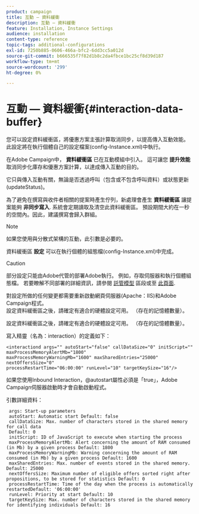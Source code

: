 ```yaml
---
product: campaign
title: 互動 — 資料緩衝
description: 互動 — 資料緩衝
feature: Installation, Instance Settings
audience: installation
content-type: reference
topic-tags: additional-configurations
exl-id: 7250b885-0606-466a-bfc2-6dd3cc5a012d
source-git-commit: b666535f7f82d1b8c2da4fbce1bc25cf8d39d187
workflow-type: tm+mt
source-wordcount: '299'
ht-degree: 0%

---
```


# 互動 — 資料緩衝{#interaction-data-buffer}



您可以設定資料緩衝區，將優惠方案主張計算取消同步，以提高傳入互動效能。 此設定將在執行個體自己的設定檔案(config-Instance.xml)中執行。

在Adobe Campaign中， **資料緩衝區** 已在互動模組中引入。 這可讓您 **提升效能** 取消同步化庫存和優惠方案計算，以達成傳入互動的目的。

它只與傳入互動有關，無論是否透過呼叫（包含或不包含呼叫資料）或狀態更新(updateStatus)。

為了避免在撰寫與收件者相關的提案時產生佇列，新處理會產生 **資料緩衝區** 讓提案能夠 **非同步寫入**. 系統會定期讀取及清空此資料緩衝區。 預設期間大約在一秒的空間內。因此，建議撰寫會歸入群組。

>[!NOTE]
>
>如果您使用與分散式架構的互動，此引數是必要的。

資料緩衝區 **設定** 可以在執行個體的組態檔(config-Instance.xml)中完成。

>[!CAUTION]
>
>部分設定只能由Adobe代管的部署Adobe執行。 例如，存取伺服器和執行個體組態檔。 若要瞭解不同部署的詳細資訊，請參閱 [託管模型](../../installation/using/hosting-models.md) 區段或至 [此頁面](../../installation/using/capability-matrix.md).
>
>對設定所做的任何變更都需要重新啟動網頁伺服器(Apache：IIS)和Adobe Campaign程式。\
>設定資料緩衝區之後，請確定有適合的硬體設定可用。 （存在的記憶體數量）。


設定資料緩衝區之後，請確定有適合的硬體設定可用。 （存在的記憶體數量）。

寫入精靈（名為：interaction）的定義如下：

```
<interactiond args="" autoStart="false" callDataSize="0" initScript="" maxProcessMemoryAlertMb="1800"
maxProcessMemoryWarningMb="1600" maxSharedEntries="25000" nextOffersSize="0"
processRestartTime="06:00:00" runLevel="10" targetKeySize="16"/>
```

如果您使用Inbound Interaction，@autostart屬性必須是「true」，Adobe Campaign伺服器啟動時才會自動啟動程式。

引數詳細資料：

```
 args: Start-up parameters 
 autoStart: Automatic start Default: false 
 callDataSize: Max. number of characters stored in the shared memory for call data
 Default: 0 
 initScript: ID of JavaScript to execute when starting the process 
 maxProcessMemoryAlertMb: Alert concerning the amount of RAM consumed (in Mb) by a given process Default: 1800 
 maxProcessMemoryWarningMb: Warning concerning the amount of RAM consumed (in Mb) by a given process Default: 1600 
 maxSharedEntries: Max. number of events stored in the shared memory. Default: 25000 
 nextOffersSize: Maximum number of eligible offers sorted right after propositions, to be stored for statistics Default: 0 
 processRestartTime: Time of the day when the process is automatically restartedDefault: '06:00:00' 
 runLevel: Priority at start Default: 10 
 targetKeySize: Max. number of characters stored in the shared memory for identifying individuals Default: 16 
```
